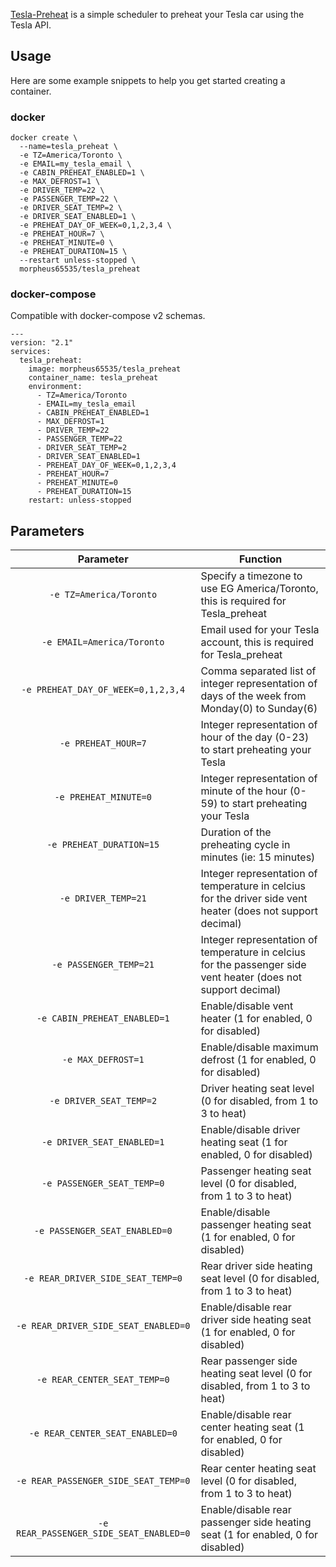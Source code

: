 [Tesla-Preheat](http://github.com/morpheus65535/tesla_preheat) is a simple scheduler to preheat your Tesla car using the Tesla API.


## Usage

Here are some example snippets to help you get started creating a container.

### docker

```
docker create \
  --name=tesla_preheat \
  -e TZ=America/Toronto \
  -e EMAIL=my_tesla_email \
  -e CABIN_PREHEAT_ENABLED=1 \
  -e MAX_DEFROST=1 \
  -e DRIVER_TEMP=22 \
  -e PASSENGER_TEMP=22 \
  -e DRIVER_SEAT_TEMP=2 \
  -e DRIVER_SEAT_ENABLED=1 \
  -e PREHEAT_DAY_OF_WEEK=0,1,2,3,4 \
  -e PREHEAT_HOUR=7 \
  -e PREHEAT_MINUTE=0 \
  -e PREHEAT_DURATION=15 \
  --restart unless-stopped \
  morpheus65535/tesla_preheat
```


### docker-compose

Compatible with docker-compose v2 schemas.

```
---
version: "2.1"
services:
  tesla_preheat:
    image: morpheus65535/tesla_preheat
    container_name: tesla_preheat
    environment:
      - TZ=America/Toronto
      - EMAIL=my_tesla_email
      - CABIN_PREHEAT_ENABLED=1
      - MAX_DEFROST=1
      - DRIVER_TEMP=22
      - PASSENGER_TEMP=22
      - DRIVER_SEAT_TEMP=2
      - DRIVER_SEAT_ENABLED=1
      - PREHEAT_DAY_OF_WEEK=0,1,2,3,4
      - PREHEAT_HOUR=7
      - PREHEAT_MINUTE=0
      - PREHEAT_DURATION=15
    restart: unless-stopped
```

## Parameters

| Parameter | Function |
| :----: | --- |
| `-e TZ=America/Toronto` | Specify a timezone to use EG America/Toronto, this is required for Tesla_preheat |
| `-e EMAIL=America/Toronto` | Email used for your Tesla account, this is required for Tesla_preheat |
| `-e PREHEAT_DAY_OF_WEEK=0,1,2,3,4` | Comma separated list of integer representation of days of the week from Monday(0) to Sunday(6) |
| `-e PREHEAT_HOUR=7` | Integer representation of hour of the day (0-23) to start preheating your Tesla |
| `-e PREHEAT_MINUTE=0` | Integer representation of minute of the hour (0-59) to start preheating your Tesla |
| `-e PREHEAT_DURATION=15` | Duration of the preheating cycle in minutes (ie: 15 minutes) |
| `-e DRIVER_TEMP=21` | Integer representation of temperature in celcius for the driver side vent heater (does not support decimal) |
| `-e PASSENGER_TEMP=21` | Integer representation of temperature in celcius for the passenger side vent heater (does not support decimal) |
| `-e CABIN_PREHEAT_ENABLED=1` | Enable/disable vent heater (1 for enabled, 0 for disabled) |
| `-e MAX_DEFROST=1` | Enable/disable maximum defrost (1 for enabled, 0 for disabled) |
| `-e DRIVER_SEAT_TEMP=2` | Driver heating seat level (0 for disabled, from 1 to 3 to heat) |
| `-e DRIVER_SEAT_ENABLED=1` | Enable/disable driver heating seat (1 for enabled, 0 for disabled) |
| `-e PASSENGER_SEAT_TEMP=0` | Passenger heating seat level (0 for disabled, from 1 to 3 to heat) |
| `-e PASSENGER_SEAT_ENABLED=0` | Enable/disable passenger heating seat (1 for enabled, 0 for disabled) |
| `-e REAR_DRIVER_SIDE_SEAT_TEMP=0` | Rear driver side heating seat level (0 for disabled, from 1 to 3 to heat) |
| `-e REAR_DRIVER_SIDE_SEAT_ENABLED=0` | Enable/disable rear driver side heating seat (1 for enabled, 0 for disabled) |
| `-e REAR_CENTER_SEAT_TEMP=0` | Rear passenger side heating seat level (0 for disabled, from 1 to 3 to heat) |
| `-e REAR_CENTER_SEAT_ENABLED=0` | Enable/disable rear center heating seat (1 for enabled, 0 for disabled) |
| `-e REAR_PASSENGER_SIDE_SEAT_TEMP=0` | Rear center heating seat level (0 for disabled, from 1 to 3 to heat) |
| `-e REAR_PASSENGER_SIDE_SEAT_ENABLED=0` | Enable/disable rear passenger side heating seat (1 for enabled, 0 for disabled) |

